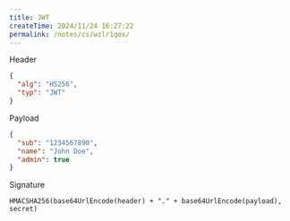 ```yaml
---
title: JWT
createTime: 2024/11/24 16:27:22
permalink: /notes/cs/wzlr1qox/
---
```

Header

```json
{
  "alg": "HS256",
  "typ": "JWT"
}
```

Payload

```json
{
  "sub": "1234567890",
  "name": "John Doe",
  "admin": true
}
```

Signature

```
HMACSHA256(base64UrlEncode(header) + "." + base64UrlEncode(payload), secret)
```